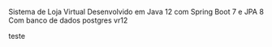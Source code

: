 Sistema de Loja Virtual
Desenvolvido em Java 12 com Spring Boot 7 e JPA 8
Com banco de dados postgres vr12


teste
